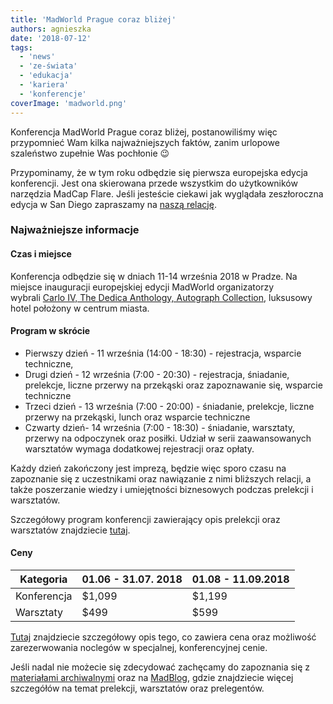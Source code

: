 ```yaml
---
title: 'MadWorld Prague coraz bliżej'
authors: agnieszka
date: '2018-07-12'
tags:
  - 'news'
  - 'ze-świata'
  - 'edukacja'
  - 'kariera'
  - 'konferencje'
coverImage: 'madworld.png'
---
```


Konferencja MadWorld Prague coraz bliżej, postanowiliśmy więc przypomnieć Wam
kilka najważniejszych faktów, zanim urlopowe szaleństwo zupełnie Was pochłonie
😉

<!--truncate-->

Przypominamy, że w tym roku odbędzie się pierwsza europejska edycja konferencji.
Jest ona skierowana przede wszystkim do użytkowników narzędzia MadCap Flare.
Jeśli jesteście ciekawi jak wyglądała zeszłoroczna edycja w San Diego zapraszamy
na [naszą relację](http://techwriter.pl/madworld-2017-relacja/).

### Najważniejsze informacje

#### Czas i miejsce

Konferencja odbędzie się w dniach 11-14 września 2018 w Pradze. Na miejsce
inauguracji europejskiej edycji MadWorld organizatorzy
wybrali [Carlo IV, The Dedica Anthology, Autograph Collection](https://www.marriott.com/hotels/travel/prgak-carlo-iv-the-dedica-anthology-autograph-collection/?scid=bb1a189a-fec3-4d19-a255-54ba596febe2),
luksusowy hotel położony w centrum miasta.

#### Program w skrócie

- Pierwszy dzień - 11 września (14:00 - 18:30) - rejestracja, wsparcie
  techniczne,
- Drugi dzień - 12 września (7:00 - 20:30) - rejestracja, śniadanie, prelekcje,
  liczne przerwy na przekąski oraz zapoznawanie się, wsparcie techniczne
- Trzeci dzień - 13 września (7:00 - 20:00) - śniadanie, prelekcje, liczne
  przerwy na przekąski, lunch oraz wsparcie techniczne
- Czwarty dzień- 14 września (7:00 - 18:30) - śniadanie, warsztaty, przerwy na
  odpoczynek oraz posiłki. Udział w serii zaawansowanych warsztatów wymaga
  dodatkowej rejestracji oraz opłaty.

Każdy dzień zakończony jest imprezą, będzie więc sporo czasu na zapoznanie się z
uczestnikami oraz nawiązanie z nimi bliższych relacji, a także poszerzanie
wiedzy i umiejętności biznesowych podczas prelekcji i warsztatów.

Szczegółowy program konferencji zawierający opis prelekcji oraz warsztatów
znajdziecie
[tutaj](https://www.madcapsoftware.com/conference/madworld-europe-2018/schedule/#content).

#### Ceny

| Kategoria   | 01.06 - 31.07. 2018 | 01.08 - 11.09.2018 |
| ----------- | ------------------- | ------------------ |
| Konferencja | $1,099              | $1,199             |
| Warsztaty   | $499                | $599               |

[Tutaj](https://www.madcapsoftware.com/conference/madworld-europe-2018/pricing.aspx#content)
znajdziecie szczegółowy opis tego, co zawiera cena oraz możliwość zarezerwowania
noclegów w specjalnej, konferencyjnej cenie.

Jeśli nadal nie możecie się zdecydować zachęcamy do zapoznania się z
[materiałami archiwalnymi](https://www.madcapsoftware.com/past-conferences/)
oraz na [MadBlog](https://www.madcapsoftware.com/blog/), gdzie znajdziecie
więcej szczegółów na temat prelekcji, warsztatów oraz prelegentów.
